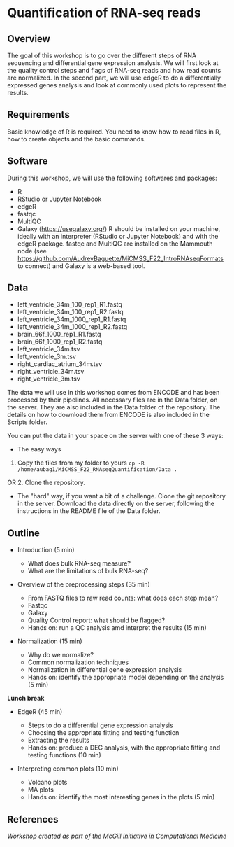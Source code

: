 # Quantification of RNA-seq reads

## Overview
The goal of this workshop is to go over the different steps of RNA sequencing and differential gene expression analysis. We will first look at the quality control steps and flags of RNA-seq reads and how read counts are normalized. In the second part, we will use edgeR to do a differentially expressed genes analysis and look at commonly used plots to represent the results. 
   
## Requirements
Basic knowledge of R is required. You need to know how to read files in R, how to create objects and the basic commands.
   
## Software
During this workshop, we will use the following softwares and packages:
* R
* RStudio or Jupyter Notebook
* edgeR
* fastqc
* MultiQC
* Galaxy (https://usegalaxy.org/)
R should be installed on your machine, ideally with an interpreter (RStudio or Jupyter Notebook) and with the edgeR package. 
fastqc and MultiQC are installed on the Mammouth node (see https://github.com/AudreyBaguette/MiCMSS_F22_IntroRNAseqFormats to connect) and Galaxy is a web-based tool.

## Data
* left_ventricle_34m_100_rep1_R1.fastq
* left_ventricle_34m_100_rep1_R2.fastq
* left_ventricle_34m_1000_rep1_R1.fastq
* left_ventricle_34m_1000_rep1_R2.fastq
* brain_66f_1000_rep1_R1.fastq
* brain_66f_1000_rep1_R2.fastq
* left_ventricle_34m.tsv
* left_ventricle_3m.tsv
* right_cardiac_atrium_34m.tsv
* right_ventricle_34m.tsv
* right_ventricle_3m.tsv

The data we will use in this workshop comes from ENCODE and has been processed by their pipelines. All necessary files are in the Data folder, on the server. They are also included in the Data folder of the repository. The details on how to download them from ENCODE is also included in the Scripts folder.

You can put the data in your space on the server with one of these 3 ways:
* The easy ways
1. Copy the files from my folder to yours `cp -R /home/aubag1/MiCMSS_F22_RNAseqQuantification/Data .`

OR
2. Clone the repository.

* The "hard" way, if you want a bit of a challenge.
Clone the git repository in the server. Download the data directly on the server, following the instructions in the README file of the Data folder.

## Outline
* Introduction (5 min)
    - What does bulk RNA-seq measure?
    - What are the limitations of bulk RNA-seq?

* Overview of the preprocessing steps (35 min) 
    - From FASTQ files to raw read counts: what does each step mean?
    - Fastqc
    - Galaxy
    - Quality Control report: what should be flagged?
    - Hands on: run a QC analysis amd interpret the results (15 min) 

* Normalization (15 min) 
    - Why do we normalize?
    - Common normalization techniques
    - Normalization in differential gene expression analysis
    - Hands on: identify the appropriate model depending on the analysis (5 min) 

**Lunch break**

* EdgeR (45 min)
    - Steps to do a differential gene expression analysis
    - Choosing the appropriate fitting and testing function
    - Extracting the results
    - Hands on: produce a DEG analysis, with the appropriate fitting and testing functions (10 min) 

* Interpreting common plots (10 min)
    - Volcano plots
    - MA plots
    - Hands on: identify the most interesting genes in the plots (5 min)

## References
   
*Workshop created as part of the McGill Initiative in Computational Medicine*
